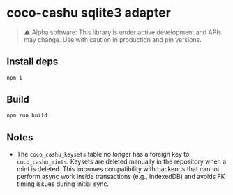 # coco-cashu sqlite3 adapter

> ⚠️ Alpha software: This library is under active development and APIs may change. Use with caution in production and pin versions.

## Install deps

```bash
npm i
```

## Build

```bash
npm run build
```

## Notes

- The `coco_cashu_keysets` table no longer has a foreign key to `coco_cashu_mints`. Keysets are deleted manually in the repository when a mint is deleted. This improves compatibility with backends that cannot perform async work inside transactions (e.g., IndexedDB) and avoids FK timing issues during initial sync.

